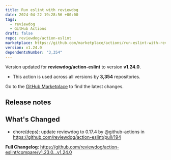 ```yaml
---
title: Run eslint with reviewdog
date: 2024-04-22 19:28:56 +00:00
tags:
  - reviewdog
  - GitHub Actions
draft: false
repo: reviewdog/action-eslint
marketplace: https://github.com/marketplace/actions/run-eslint-with-reviewdog
version: v1.24.0
dependentsNumber: "3,354"
---
```



Version updated for **reviewdog/action-eslint** to version **v1.24.0**.
- This action is used across all versions by **3,354** repositories.

Go to the [GitHub Marketplace](https://github.com/marketplace/actions/run-eslint-with-reviewdog) to find the latest changes.

## Release notes

## What's Changed
* chore(deps): update reviewdog to 0.17.4 by @github-actions in https://github.com/reviewdog/action-eslint/pull/194


**Full Changelog**: https://github.com/reviewdog/action-eslint/compare/v1.23.0...v1.24.0

